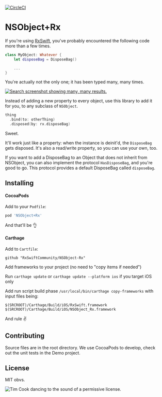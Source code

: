 [![CircleCI](https://circleci.com/gh/RxSwiftCommunity/NSObject-Rx/tree/master.svg?style=svg)](https://circleci.com/gh/RxSwiftCommunity/NSObject-Rx/tree/master)

NSObject+Rx
===========

If you're using [RxSwift](https://github.com/ReactiveX/RxSwift), you've probably encountered the following code more than a few times.

```swift
class MyObject: Whatever {
	let disposeBag = DisposeBag()

	...
}
```

You're actually not the only one; it has been typed many, many times.

[![Search screenshot showing many, many results.](assets/screenshot.png)](https://github.com/search?q=let+disposeBag+%3D+DisposeBag%28%29&type=Code&utf8=✓)

Instead of adding a new property to every object, use this library to add it for you, to any subclass of `NSObject`.

```swift
thing
  .bind(to: otherThing)
  .disposed(by: rx.disposeBag)
```

Sweet.

It'll work just like a property: when the instance is deinit'd, the `DisposeBag` gets disposed. It's also a read/write property, so you can use your own, too.

If you want to add a DisposeBag to an Object that does not inherit from NSObject, you can also implement the protocol `HasDisposeBag`, and you're good to go. This protocol provides a default DisposeBag called `disposeBag`.

Installing
----------

#### CocoaPods

Add to your `Podfile`:

```ruby
pod 'NSObject+Rx'
```

And that'll be 👌

#### Carthage

Add to `Cartfile`:
```
github "RxSwiftCommunity/NSObject-Rx"
```
Add frameworks to your project (no need to "copy items if needed")

Run `carthage update` or `carthage update --platform ios` if you target iOS only

Add run script build phase `/usr/local/bin/carthage copy-frameworks`
with input files being:

```
$(SRCROOT)/Carthage/Build/iOS/RxSwift.framework
$(SRCROOT)/Carthage/Build/iOS/NSObject_Rx.framework
```

And rule ✌️

Contributing
------------

Source files are in the root directory. We use CocoaPods to develop, check out the unit tests in the Demo project.

License
-------

MIT obvs.

![Tim Cook dancing to the sound of a permissive license.](http://i.imgur.com/mONiWzj.gif)
